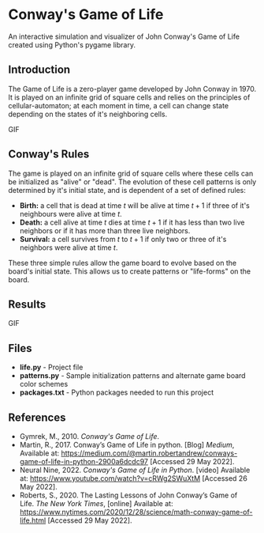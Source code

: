 # Conway's Game of Life
An interactive simulation and visualizer of John Conway's Game of Life created using Python's pygame library. 

## Introduction
The Game of Life is a zero-player game developed by John Conway in 1970. It is played on an infinite grid of square cells and relies on the principles of cellular-automaton; at each moment in time, a cell can change state depending on the states of it's neighboring cells. 

GIF

## Conway's Rules
The game is played on an infinite grid of square cells where these cells can be initialized as "alive" or "dead". The evolution of these cell patterns is only determined by it's initial state, and is dependent of a set of defined rules:
- **Birth:** a cell that is dead at time $t$ will be alive at time $t+1$ if three of it's neighbours were alive at time $t$.
- **Death:** a cell alive at time $t$ dies at time $t+1$ if it has less than two live neighbors or if it has more than three live neighbors. 
- **Survival:** a cell survives from $t$ to $t+1$ if only two or three of it's neighbors were alive at time $t$. 

These three simple rules allow the game board to evolve based on the board's initial state. This allows us to create patterns or "life-forms" on the board. 

## Results
GIF

## Files
- **life.py** - Project file
- **patterns.py** - Sample initialization patterns and alternate game board color schemes
- **packages.txt** - Python packages needed to run this project

## References
- Gymrek, M., 2010. _Conway's Game of Life_.
- Martin, R., 2017. Conway’s Game of Life in python. [Blog] _Medium_, Available at: <https://medium.com/@martin.robertandrew/conways-game-of-life-in-python-2900a6dcdc97> [Accessed 29 May 2022].
- Neural Nine, 2022. _Conway's Game of Life in Python_. [video] Available at: <https://www.youtube.com/watch?v=cRWg2SWuXtM> [Accessed 26 May 2022].
- Roberts, S., 2020. The Lasting Lessons of John Conway’s Game of Life. _The New York Times_, [online] Available at: <https://www.nytimes.com/2020/12/28/science/math-conway-game-of-life.html> [Accessed 29 May 2022].
